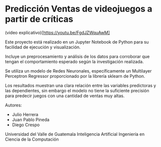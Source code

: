 # Predicción Ventas de videojuegos a partir de críticas

(video explicativo)[https://youtu.be/FgdJZWquAwM]

Este proyecto está realizado en un Jupyter Notebook de Python para su facilidad de ejecución y visualización.

Incluye un preprocesamiento y análisis de los datos para corroborar que tengan el comportamiento esperado según la investigación realizada.

Se utiliza un modelo de Redes Neuronales, específicamente un Multilayer Perceptron Regressor proporcionado por la librería sklearn de Python.

Los resultados muestran una clara relación entre las variables predictoras y las dependientes, sin embargo el modelo no tiene la suficiente precisión para predecir juegos con una cantidad de ventas muy altas.

Autores:
- Julio Herrera
- Juan Pablo Pineda
- Diego Crespo

Universidad del Valle de Guatemala
Inteligencia Artificial
Ingeniería en Ciencia de la Computación
